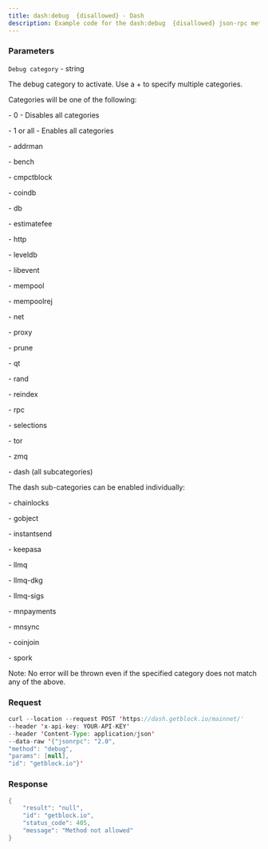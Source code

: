 ```yaml
---
title: dash:debug  {disallowed} - Dash
description: Example code for the dash:debug  {disallowed} json-rpc method. Сomplete guide on how to use dash:debug  {disallowed} json-rpc in GetBlock.io Web3 documentation.
---
```


### Parameters


`Debug category` - string

The debug category to activate. Use a + to specify multiple categories.

Categories will be one of the following:

\- 0 - Disables all categories

\- 1 or all - Enables all categories

\- addrman

\- bench

\- cmpctblock

\- coindb

\- db

\- estimatefee

\- http

\- leveldb

\- libevent

\- mempool

\- mempoolrej

\- net

\- proxy

\- prune

\- qt

\- rand

\- reindex

\- rpc

\- selections

\- tor

\- zmq

\- dash (all subcategories)

The dash sub-categories can be enabled individually:

\- chainlocks

\- gobject

\- instantsend

\- keepasa

\- llmq

\- llmq-dkg

\- llmq-sigs

\- mnpayments

\- mnsync

\- coinjoin

\- spork

Note: No error will be thrown even if the specified category does not
match any of the above.

### Request

``` java
curl --location --request POST 'https://dash.getblock.io/mainnet/' 
--header 'x-api-key: YOUR-API-KEY' 
--header 'Content-Type: application/json' 
--data-raw '{"jsonrpc": "2.0",
"method": "debug",
"params": [null],
"id": "getblock.io"}'
```

###  Response

``` java
{
    "result": "null",
    "id": "getblock.io",
    "status_code": 405,
    "message": "Method not allowed"
}
```

